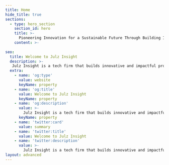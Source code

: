 ```yaml
---
title: Home
hide_title: true
sections:
  - type: hero_section
    section_id: hero
    title: >-
      Pioneering Innovation for a Sustainable Future Through Building Impactful Products, Brands, and Solutions.
    content: >- 
    
seo:
  title: Welcome to Julz Insight
  description: >-
   Julz Insight is a tech firm that builds innovative and impactful products, brands and solutions. From conception to market dominance. Turning ideas into reality.
  extra:
    - name: 'og:type'
      value: website
      keyName: property
    - name: 'og:title'
      value: Welcome to Julz Insight
      keyName: property
    - name: 'og:description'
      value: >-
        Julz Insight is a tech firm that builds innovative and impactful products, brands and solutions. From conception to market dominance. Turning ideas into reality.
      keyName: property
    - name: 'twitter:card'
      value: summary
    - name: 'twitter:title'
      value: Welcome to Julz Insight
    - name: 'twitter:description'
      value: >-
        Julz Insight is a tech firm that builds innovative and impactful products, brands and solutions. From conception to market dominance. Turning ideas into reality.
layout: advanced
---
```

